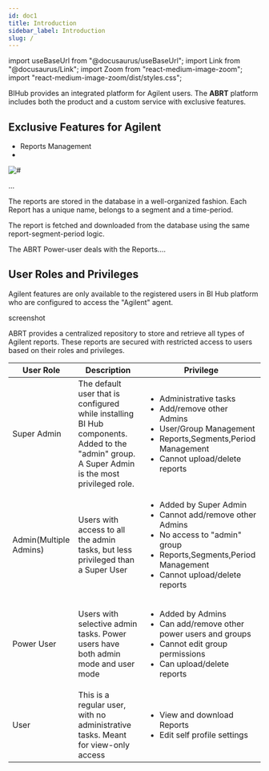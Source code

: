 ```yaml
---
id: doc1
title: Introduction
sidebar_label: Introduction
slug: /
---
```


import useBaseUrl from "@docusaurus/useBaseUrl";
import Link from "@docusaurus/Link";
import Zoom from "react-medium-image-zoom";
import "react-medium-image-zoom/dist/styles.css";

BIHub provides an integrated platform for Agilent users. The **ABRT** platform includes both the product and a custom service with exclusive features.

## Exclusive Features for Agilent

- Reports Management
-

<div class="center">
  <Zoom>
<img alt="#" src={useBaseUrl('img/welcome.png')} />
  </Zoom>
  <p>...</p>
</div>

The reports are stored in the database in a well-organized fashion. Each Report has a unique name, belongs to a segment and a time-period.

<p id="border">
The report is fetched and downloaded from the database using the same report-segment-period logic.
</p>

The ABRT Power-user deals with the Reports....

## User Roles and Privileges

Agilent features are only available to the registered users in BI Hub platform who are configured to access the "Agilent" agent.

screenshot

ABRT provides a centralized repository to store and retrieve all types of Agilent reports.
These reports are secured with restricted access to users based on their roles and privileges.

| User Role              | Description                                                                                                                                    | Privilege                                                                                                                                                                                        |
| ---------------------- | ---------------------------------------------------------------------------------------------------------------------------------------------- | ------------------------------------------------------------------------------------------------------------------------------------------------------------------------------------------------ |
| Super Admin            | The default user that is configured while installing BI Hub components. Added to the "admin" group. A Super Admin is the most privileged role. | <ul><li>Administrative tasks</li><li>Add/remove other Admins</li><li>User/Group Management</li><li>Reports,Segments,Period Management</li><li>Cannot upload/delete reports</li></ul>             |
| Admin(Multiple Admins) | Users with access to all the admin tasks, but less privileged than a Super User                                                                | <ul><li>Added by Super Admin</li><li>Cannot add/remove other Admins</li><li>No access to "admin" group</li><li>Reports,Segments,Period Management</li><li>Cannot upload/delete reports</li></ul> |
| Power User             | Users with selective admin tasks. Power users have both admin mode and user mode                                                               | <ul><li>Added by Admins</li><li>Can add/remove other power users and groups</li><li>Cannot edit group permissions</li><li>Can upload/delete reports</li> </ul>                                   |
| User                   | This is a regular user, with no administrative tasks. Meant for view-only access                                                               | <ul><li>View and download Reports</li><li>Edit self profile settings</li></ul>                                                                                                                   |
